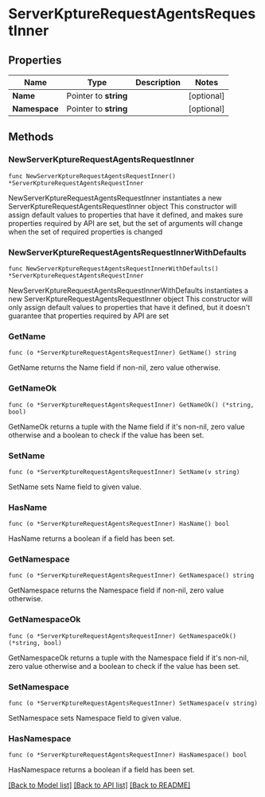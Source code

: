 # ServerKptureRequestAgentsRequestInner

## Properties

Name | Type | Description | Notes
------------ | ------------- | ------------- | -------------
**Name** | Pointer to **string** |  | [optional] 
**Namespace** | Pointer to **string** |  | [optional] 

## Methods

### NewServerKptureRequestAgentsRequestInner

`func NewServerKptureRequestAgentsRequestInner() *ServerKptureRequestAgentsRequestInner`

NewServerKptureRequestAgentsRequestInner instantiates a new ServerKptureRequestAgentsRequestInner object
This constructor will assign default values to properties that have it defined,
and makes sure properties required by API are set, but the set of arguments
will change when the set of required properties is changed

### NewServerKptureRequestAgentsRequestInnerWithDefaults

`func NewServerKptureRequestAgentsRequestInnerWithDefaults() *ServerKptureRequestAgentsRequestInner`

NewServerKptureRequestAgentsRequestInnerWithDefaults instantiates a new ServerKptureRequestAgentsRequestInner object
This constructor will only assign default values to properties that have it defined,
but it doesn't guarantee that properties required by API are set

### GetName

`func (o *ServerKptureRequestAgentsRequestInner) GetName() string`

GetName returns the Name field if non-nil, zero value otherwise.

### GetNameOk

`func (o *ServerKptureRequestAgentsRequestInner) GetNameOk() (*string, bool)`

GetNameOk returns a tuple with the Name field if it's non-nil, zero value otherwise
and a boolean to check if the value has been set.

### SetName

`func (o *ServerKptureRequestAgentsRequestInner) SetName(v string)`

SetName sets Name field to given value.

### HasName

`func (o *ServerKptureRequestAgentsRequestInner) HasName() bool`

HasName returns a boolean if a field has been set.

### GetNamespace

`func (o *ServerKptureRequestAgentsRequestInner) GetNamespace() string`

GetNamespace returns the Namespace field if non-nil, zero value otherwise.

### GetNamespaceOk

`func (o *ServerKptureRequestAgentsRequestInner) GetNamespaceOk() (*string, bool)`

GetNamespaceOk returns a tuple with the Namespace field if it's non-nil, zero value otherwise
and a boolean to check if the value has been set.

### SetNamespace

`func (o *ServerKptureRequestAgentsRequestInner) SetNamespace(v string)`

SetNamespace sets Namespace field to given value.

### HasNamespace

`func (o *ServerKptureRequestAgentsRequestInner) HasNamespace() bool`

HasNamespace returns a boolean if a field has been set.


[[Back to Model list]](../README.md#documentation-for-models) [[Back to API list]](../README.md#documentation-for-api-endpoints) [[Back to README]](../README.md)


